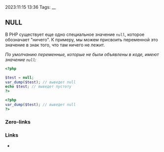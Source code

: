 2023:11:15 13:36
Tags:
__
## NULL
В PHP существует еще одно специальное значение `null`, которое обозначает "ничего". К примеру, мы можем присвоить переменной это значение в знак того, что там ничего не лежит.

*По умолчанию переменные, которые не были объявлены в коде, имеют значение `null`:*
```php
<?php 

$test = null; 
var_dump($test); // выведет null
echo $test; // выведет пустоту
?>
```
```php
<?php 
var_dump($test); // выведет null 
?>
```
### Zero-links

### Links
-